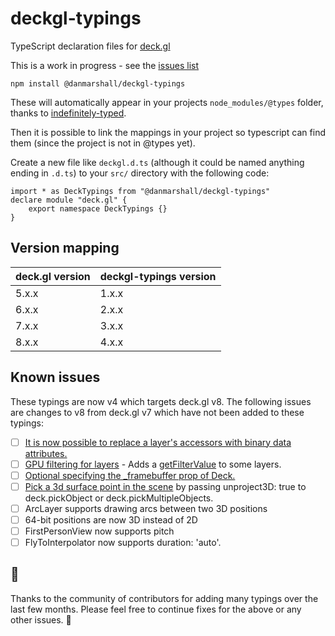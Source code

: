 # deckgl-typings
TypeScript declaration files for [deck.gl](https://deck.gl/#/documentation/)

This is a work in progress - see the [issues list](https://github.com/danmarshall/deckgl-typings/issues)

```
npm install @danmarshall/deckgl-typings
```
These will automatically appear in your projects `node_modules/@types` folder, thanks to [indefinitely-typed](https://github.com/danmarshall/indefinitely-typed#readme).

Then it is possible to link the mappings in your project so typescript can find them (since the project is not in @types yet). 

Create a new file like `deckgl.d.ts` (although it could be named anything ending in `.d.ts`) to your `src/` directory with the following code:
```
import * as DeckTypings from "@danmarshall/deckgl-typings"
declare module "deck.gl" {
    export namespace DeckTypings {}
}
```


## Version mapping

| deck.gl version | deckgl-typings version |
|-----------------|------------------------|
| 5.x.x           | 1.x.x                  |
| 6.x.x           | 2.x.x                  |
| 7.x.x           | 3.x.x                  |
| 8.x.x           | 4.x.x                  |

## Known issues

These typings are now v4 which targets deck.gl v8. The following issues are changes to v8 from deck.gl v7 which have not been added to these typings:

- [ ] [It is now possible to replace a layer's accessors with binary data attributes.](https://github.com/uber/deck.gl/blob/master/docs/whats-new.md#better-binary-data-support)
- [ ] [GPU filtering for layers](https://github.com/uber/deck.gl/blob/master/docs/whats-new.md#gpu-data-filter-in-aggregation-layers) - Adds a [getFilterValue](https://github.com/uber/deck.gl/blob/master/docs/api-reference/extensions/data-filter-extension.md#getfiltervalue-function) to some layers.
- [ ] [Optional specifying the _framebuffer prop of Deck.](https://github.com/uber/deck.gl/blob/master/docs/whats-new.md#other-new-features-and-improvements)
- [ ] [Pick a 3d surface point in the scene](https://github.com/uber/deck.gl/blob/master/docs/whats-new.md#other-new-features-and-improvements) by passing unproject3D: true to deck.pickObject or deck.pickMultipleObjects.
- [ ] ArcLayer supports drawing arcs between two 3D positions
- [ ] 64-bit positions are now 3D instead of 2D
- [ ] FirstPersonView now supports pitch
- [ ] FlyToInterpolator now supports duration: 'auto'.

## 🙏
Thanks to the community of contributors for adding many typings over the last few months. Please feel free to continue fixes for the above or any other issues. 🥂
